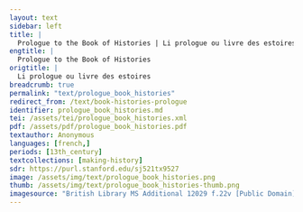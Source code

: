 ```yaml
---
layout: text
sidebar: left
title: |
  Prologue to the Book of Histories | Li prologue ou livre des estoires
engtitle: |
  Prologue to the Book of Histories
origtitle: |
  Li prologue ou livre des estoires
breadcrumb: true
permalink: "text/prologue_book_histories"
redirect_from: /text/book-histories-prologue
identifier: prologue_book_histories.md
tei: /assets/tei/prologue_book_histories.xml
pdf: /assets/pdf/prologue_book_histories.pdf
textauthor: Anonymous
languages: [french,]
periods: [13th_century]
textcollections: [making-history]
sdr: https://purl.stanford.edu/sj521tx9527
image: /assets/img/text/prologue_book_histories.png
thumb: /assets/img/text/prologue_book_histories-thumb.png
imagesource: "British Library MS Additional 12029 f.22v [Public Domain]"
---
```

